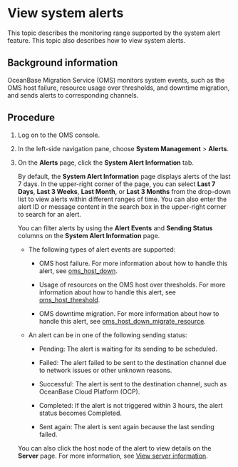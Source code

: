 # View system alerts

This topic describes the monitoring range supported by the system alert feature. This topic also describes how to view system alerts.

## Background information

OceanBase Migration Service (OMS) monitors system events, such as the OMS host failure, resource usage over thresholds, and downtime migration, and sends alerts to corresponding channels.

## Procedure

1. Log on to the OMS console.

2. In the left-side navigation pane, choose **System Management** \> **Alerts**.

3. On the **Alerts** page, click the **System Alert Information** tab.

   By default, the **System Alert Information** page displays alerts of the last 7 days. In the upper-right corner of the page, you can select **Last 7 Days**, **Last 3 Weeks**, **Last Month**, or **Last 3 Months** from the drop-down list to view alerts within different ranges of time. You can also enter the alert ID or message content in the search box in the upper-right corner to search for an alert.

   You can filter alerts by using the **Alert Events** and **Sending Status** columns on the **System Alert Information** page.
   * The following types of alert events are supported:

     * OMS host failure. For more information about how to handle this alert, see [oms_host_down](../../1200.reference-guide/300.alarm-reference/100.oms-host-down.md).

     * Usage of resources on the OMS host over thresholds. For more information about how to handle this alert, see [oms_host_threshold](../../1200.reference-guide/300.alarm-reference/300.oms-host-threshold.md).

     * OMS downtime migration. For more information about how to handle this alert, see [oms_host_down_migrate_resource](../../1200.reference-guide/300.alarm-reference/200.oms-host-down-migrate-resource.md).

   * An alert can be in one of the following sending status:

     * Pending: The alert is waiting for its sending to be scheduled.

     * Failed: The alert failed to be sent to the destination channel due to network issues or other unknown reasons.

     * Successful: The alert is sent to the destination channel, such as OceanBase Cloud Platform (OCP).

     * Completed: If the alert is not triggered within 3 hours, the alert status becomes Completed.

     * Sent again: The alert is sent again because the last sending failed.

   You can also click the host node of the alert to view details on the **Server** page. For more information, see [View server information](../../900.o-m-manual/300.server/100.view-server-information.md).
